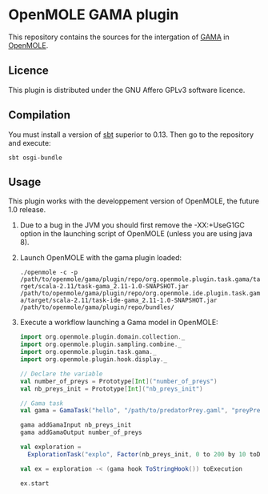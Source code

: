 OpenMOLE GAMA plugin
====================

This repository contains the sources for the intergation of [GAMA](https://code.google.com/p/gama-platform/) in [OpenMOLE](http://www.openmole.org).

Licence
-------

This plugin is distributed under the GNU Affero GPLv3 software licence. 


Compilation
-----------

You must install a version of [sbt](http://www.scala-sbt.org/) superior to 0.13. Then go to the repository and execute:

    sbt osgi-bundle

Usage
-----

This plugin works with the developpement version of OpenMOLE, the future 1.0 release. 

1. Due to a bug in the JVM you should first remove the -XX:+UseG1GC option in the launching script of OpenMOLE (unless you are using java 8).
2. Launch OpenMOLE with the gama plugin loaded: 

    ```./openmole -c -p /path/to/openmole/gama/plugin/repo/org.openmole.plugin.task.gama/target/scala-2.11/task-gama_2.11-1.0-SNAPSHOT.jar /path/to/openmole/gama/plugin/repo/org.openmole.ide.plugin.task.gama/target/scala-2.11/task-ide-gama_2.11-1.0-SNAPSHOT.jar /path/to/openmole/gama/plugin/repo/bundles/```

3. Execute a workflow launching a Gama model in OpenMOLE:

    ```scala
    import org.openmole.plugin.domain.collection._
    import org.openmole.plugin.sampling.combine._
    import org.openmole.plugin.task.gama._
    import org.openmole.plugin.hook.display._
    
    // Declare the variable
    val number_of_preys = Prototype[Int]("number_of_preys")
    val nb_preys_init = Prototype[Int]("nb_preys_init")
    
    // Gama task
    val gama = GamaTask("hello", "/path/to/predatorPrey.gaml", "preyPred", 10)
    
    gama addGamaInput nb_preys_init
    gama addGamaOutput number_of_preys
    
    val exploration = 
      ExplorationTask("explo", Factor(nb_preys_init, 0 to 200 by 10 toDomain))
    
    val ex = exploration -< (gama hook ToStringHook()) toExecution
    
    ex.start 
    ```

